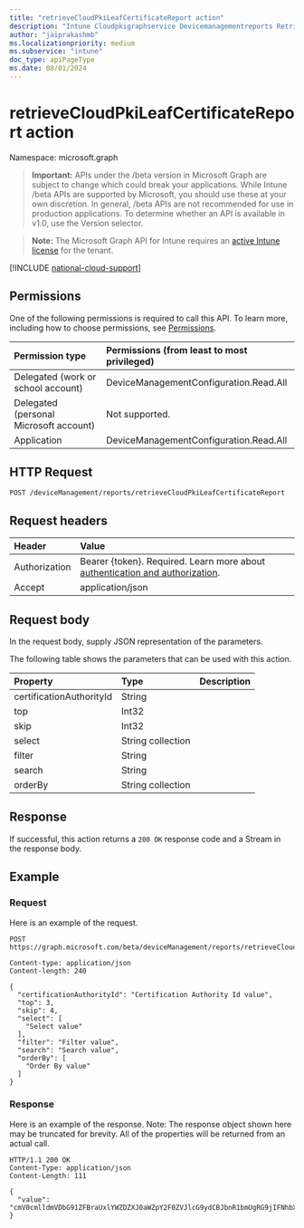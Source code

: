 ```yaml
---
title: "retrieveCloudPkiLeafCertificateReport action"
description: "Intune Cloudpkigraphservice Devicemanagementreports Retrievecloudpkileafcertificatereport Api ."
author: "jaiprakashmb"
ms.localizationpriority: medium
ms.subservice: "intune"
doc_type: apiPageType
ms.date: 08/01/2024
---
```


# retrieveCloudPkiLeafCertificateReport action

Namespace: microsoft.graph

> **Important:** APIs under the /beta version in Microsoft Graph are subject to change which could break your applications. While Intune /beta APIs are supported by Microsoft, you should use these at your own discretion. In general, /beta APIs are not recommended for use in production applications. To determine whether an API is available in v1.0, use the Version selector.

> **Note:** The Microsoft Graph API for Intune requires an [active Intune license](https://go.microsoft.com/fwlink/?linkid=839381) for the tenant.



[!INCLUDE [national-cloud-support](../../includes/all-clouds.md)]

## Permissions
One of the following permissions is required to call this API. To learn more, including how to choose permissions, see [Permissions](/graph/permissions-reference).

|Permission type|Permissions (from least to most privileged)|
|:---|:---|
|Delegated (work or school account)|DeviceManagementConfiguration.Read.All|
|Delegated (personal Microsoft account)|Not supported.|
|Application|DeviceManagementConfiguration.Read.All|

## HTTP Request
<!-- {
  "blockType": "ignored"
}
-->
``` http
POST /deviceManagement/reports/retrieveCloudPkiLeafCertificateReport
```

## Request headers
|Header|Value|
|:---|:---|
|Authorization|Bearer {token}. Required. Learn more about [authentication and authorization](/graph/auth/auth-concepts).|
|Accept|application/json|

## Request body
In the request body, supply JSON representation of the parameters.

The following table shows the parameters that can be used with this action.

|Property|Type|Description|
|:---|:---|:---|
|certificationAuthorityId|String||
|top|Int32||
|skip|Int32||
|select|String collection||
|filter|String||
|search|String||
|orderBy|String collection||



## Response
If successful, this action returns a `200 OK` response code and a Stream in the response body.

## Example

### Request
Here is an example of the request.
``` http
POST https://graph.microsoft.com/beta/deviceManagement/reports/retrieveCloudPkiLeafCertificateReport

Content-type: application/json
Content-length: 240

{
  "certificationAuthorityId": "Certification Authority Id value",
  "top": 3,
  "skip": 4,
  "select": [
    "Select value"
  ],
  "filter": "Filter value",
  "search": "Search value",
  "orderBy": [
    "Order By value"
  ]
}
```

### Response
Here is an example of the response. Note: The response object shown here may be truncated for brevity. All of the properties will be returned from an actual call.
``` http
HTTP/1.1 200 OK
Content-Type: application/json
Content-Length: 111

{
  "value": "cmV0cmlldmVDbG91ZFBraUxlYWZDZXJ0aWZpY2F0ZVJlcG9ydCBJbnR1bmUgRG9jIFNhbXBsZSAtMjA0MzMyNDUxNA=="
}
```